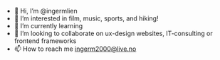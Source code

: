 - 👋 Hi, I’m @ingermlien
- 👀 I’m interested in film, music, sports, and hiking!
- 🌱 I’m currently learning 
- 💞️ I’m looking to collaborate on ux-design websites, IT-consulting or frontend frameworks
- 📫 How to reach me ingerm2000@live.no

<!---
ingermlien/ingermlien is a ✨ special ✨ repository because its `README.md` (this file) appears on your GitHub profile.
You can click the Preview link to take a look at your changes.
--->
